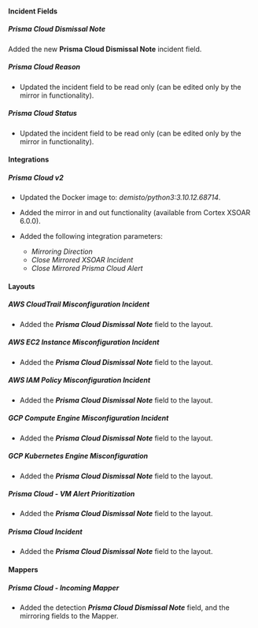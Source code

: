 
#### Incident Fields

##### Prisma Cloud Dismissal Note
Added the new **Prisma Cloud Dismissal Note** incident field.

##### Prisma Cloud Reason
- Updated the incident field to be read only (can be edited only by the mirror in functionality).

##### Prisma Cloud Status
- Updated the incident field to be read only (can be edited only by the mirror in functionality).


#### Integrations

##### Prisma Cloud v2
- Updated the Docker image to: *demisto/python3:3.10.12.68714*.

- Added the mirror in and out functionality (available from Cortex XSOAR 6.0.0).
- Added the following integration parameters:
    - *Mirroring Direction*
    - *Close Mirrored XSOAR Incident*
    - *Close Mirrored Prisma Cloud Alert*

#### Layouts

##### AWS CloudTrail Misconfiguration Incident

- Added the ***Prisma Cloud Dismissal Note*** field to the layout. 

##### AWS EC2 Instance Misconfiguration Incident

- Added the ***Prisma Cloud Dismissal Note*** field to the layout. 

##### AWS IAM Policy Misconfiguration Incident

- Added the ***Prisma Cloud Dismissal Note*** field to the layout. 

##### GCP Compute Engine Misconfiguration Incident

- Added the ***Prisma Cloud Dismissal Note*** field to the layout. 

##### GCP Kubernetes Engine Misconfiguration

- Added the ***Prisma Cloud Dismissal Note*** field to the layout. 

##### Prisma Cloud - VM Alert Prioritization

- Added the ***Prisma Cloud Dismissal Note*** field to the layout. 

##### Prisma Cloud Incident

- Added the ***Prisma Cloud Dismissal Note*** field to the layout. 

#### Mappers

##### Prisma Cloud - Incoming Mapper

- Added the detection ***Prisma Cloud Dismissal Note*** field, and the mirroring fields to the Mapper.
